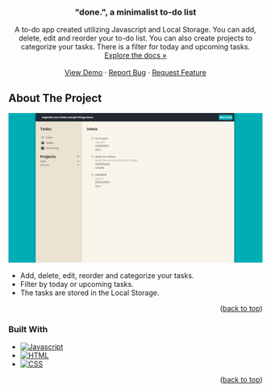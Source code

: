 <h3 align="center">"done.", a minimalist to-do list</h3>

  <p align="center">
    A to-do app created utilizing Javascript and Local Storage. You can add, delete, edit and reorder your to-do list. You can also create projects to categorize your tasks. There is a filter for today and upcoming tasks.
    <br />
    <a href="https://github.com/pauloruzanovsky/wassup" strong>Explore the docs »</strong></a>
    <br />
    <br />
    <a href="https://pauloruzanovsky.github.io/To-Do-app_Project/">View Demo</a>
    ·
    <a href="https://github.com/pauloruzanovsky/to-do-app_project/issues">Report Bug</a>
    ·
    <a href="https://github.com/pauloruzanovsky/to-do-app_project/issues">Request Feature</a>
  </p>
</div>

<!-- ABOUT THE PROJECT -->
## About The Project

[![done. Screen Shot](https://github.com/pauloruzanovsky/personal-portfolio/blob/main/src/assets/doneImage.png?raw=true)](https://pauloruzanovsky.github.io/To-Do-app_Project/)

* Add, delete, edit, reorder and categorize your tasks.
* Filter by today or upcoming tasks.
* The tasks are stored in the Local Storage.

<p align="right">(<a href="#readme-top">back to top</a>)</p>



### Built With
* [![Javascript][JavascriptBadge]][Javascript-url]
* [![HTML][HTMLBadge]][HTML-url]
* [![CSS][CSSBadge]][CSS-url]


<p align="right">(<a href="#readme-top">back to top</a>)</p>

<!-- MARKDOWN LINKS & IMAGES -->
<!-- https://www.markdownguide.org/basic-syntax/#reference-style-links -->
[React.js]: https://img.shields.io/badge/React-20232A?style=for-the-badge&logo=react&logoColor=61DAFB
[React-url]: https://reactjs.org/
[TypescriptBadge]: https://img.shields.io/badge/TYPESCRIPT-3178C6?style=for-the-badge&logo=typescript&logoColor=FFF
[Typescript-url]: https://www.typescriptlang.org/
[TailwindBadge]: https://img.shields.io/badge/Tailwind_CSS-38B2AC?style=for-the-badge&logo=tailwind-css&logoColor=white
[Tailwind-url]: https://tailwindcss.com/
[FirebaseBadge]: https://img.shields.io/badge/Firebase-F29D0C?style=for-the-badge&logo=firebase&logoColor=white
[Firebase-url]: https://firebase.google.com/
[JavascriptBadge]: https://img.shields.io/badge/JavaScript-F7DF1E?style=for-the-badge&logo=javascript&logoColor=black
[Javascript-url]: https://developer.mozilla.org/en-US/docs/Web/JavaScript
[HTMLBadge]: https://img.shields.io/badge/HTML5-E34F26?style=for-the-badge&logo=html5&logoColor=white
[HTML-url]: https://developer.mozilla.org/en-US/docs/Web/HTML
[CSSBadge]: https://img.shields.io/badge/CSS3-1572B6?style=for-the-badge&logo=css3&logoColor=white
[CSS-url]: https://developer.mozilla.org/en-US/docs/Web/CSS



